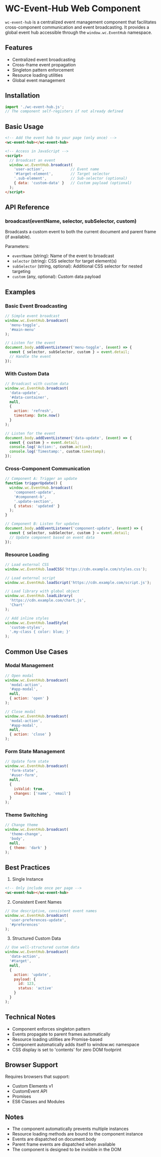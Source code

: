 # WC-Event-Hub Web Component

`wc-event-hub` is a centralized event management component that facilitates cross-component communication and event broadcasting. It provides a global event hub accessible through the `window.wc.EventHub` namespace.

## Features

- Centralized event broadcasting
- Cross-frame event propagation
- Singleton pattern enforcement
- Resource loading utilities
- Global event management

## Installation

```javascript
import './wc-event-hub.js';
// The component self-registers if not already defined
```

## Basic Usage

```html
<!-- Add the event hub to your page (only once) -->
<wc-event-hub></wc-event-hub>

<!-- Access in JavaScript -->
<script>
  // Broadcast an event
  window.wc.EventHub.broadcast(
    'user-action',            // Event name
    '#target-element',        // Target selector
    '.sub-element',           // Sub-selector (optional)
    { data: 'custom-data' }   // Custom payload (optional)
  );
</script>
```

## API Reference

### broadcast(eventName, selector, subSelector, custom)

Broadcasts a custom event to both the current document and parent frame (if available).

Parameters:
- `eventName` (string): Name of the event to broadcast
- `selector` (string): CSS selector for target element(s)
- `subSelector` (string, optional): Additional CSS selector for nested targeting
- `custom` (any, optional): Custom data payload

## Examples

### Basic Event Broadcasting
```javascript
// Simple event broadcast
window.wc.EventHub.broadcast(
  'menu-toggle',
  '#main-menu'
);

// Listen for the event
document.body.addEventListener('menu-toggle', (event) => {
  const { selector, subSelector, custom } = event.detail;
  // Handle the event
});
```

### With Custom Data
```javascript
// Broadcast with custom data
window.wc.EventHub.broadcast(
  'data-update',
  '#data-container',
  null,
  {
    action: 'refresh',
    timestamp: Date.now()
  }
);

// Listen for the event
document.body.addEventListener('data-update', (event) => {
  const { custom } = event.detail;
  console.log('Action:', custom.action);
  console.log('Timestamp:', custom.timestamp);
});
```

### Cross-Component Communication
```javascript
// Component A: Trigger an update
function triggerUpdate() {
  window.wc.EventHub.broadcast(
    'component-update',
    '#component-b',
    '.update-section',
    { status: 'updated' }
  );
}

// Component B: Listen for updates
document.body.addEventListener('component-update', (event) => {
  const { selector, subSelector, custom } = event.detail;
  // Update component based on event data
});
```

### Resource Loading
```javascript
// Load external CSS
window.wc.EventHub.loadCSS('https://cdn.example.com/styles.css');

// Load external script
window.wc.EventHub.loadScript('https://cdn.example.com/script.js');

// Load library with global object
window.wc.EventHub.loadLibrary(
  'https://cdn.example.com/chart.js',
  'Chart'
);

// Add inline styles
window.wc.EventHub.loadStyle(
  'custom-styles',
  '.my-class { color: blue; }'
);
```

## Common Use Cases

### Modal Management
```javascript
// Open modal
window.wc.EventHub.broadcast(
  'modal-action',
  '#app-modal',
  null,
  { action: 'open' }
);

// Close modal
window.wc.EventHub.broadcast(
  'modal-action',
  '#app-modal',
  null,
  { action: 'close' }
);
```

### Form State Management
```javascript
// Update form state
window.wc.EventHub.broadcast(
  'form-state',
  '#user-form',
  null,
  {
    isValid: true,
    changes: ['name', 'email']
  }
);
```

### Theme Switching
```javascript
// Change theme
window.wc.EventHub.broadcast(
  'theme-change',
  'body',
  null,
  { theme: 'dark' }
);
```

## Best Practices

1. Single Instance
```html
<!-- Only include once per page -->
<wc-event-hub></wc-event-hub>
```

2. Consistent Event Names
```javascript
// Use descriptive, consistent event names
window.wc.EventHub.broadcast(
  'user-preferences-update',
  '#preferences'
);
```

3. Structured Custom Data
```javascript
// Use well-structured custom data
window.wc.EventHub.broadcast(
  'data-action',
  '#target',
  null,
  {
    action: 'update',
    payload: {
      id: 123,
      status: 'active'
    }
  }
);
```

## Technical Notes

- Component enforces singleton pattern
- Events propagate to parent frames automatically
- Resource loading utilities are Promise-based
- Component automatically adds itself to window.wc namespace
- CSS display is set to 'contents' for zero DOM footprint

## Browser Support

Requires browsers that support:
- Custom Elements v1
- CustomEvent API
- Promises
- ES6 Classes and Modules

## Notes

- The component automatically prevents multiple instances
- Resource loading methods are bound to the component instance
- Events are dispatched on document.body
- Parent frame events are dispatched when available
- The component is designed to be invisible in the DOM

